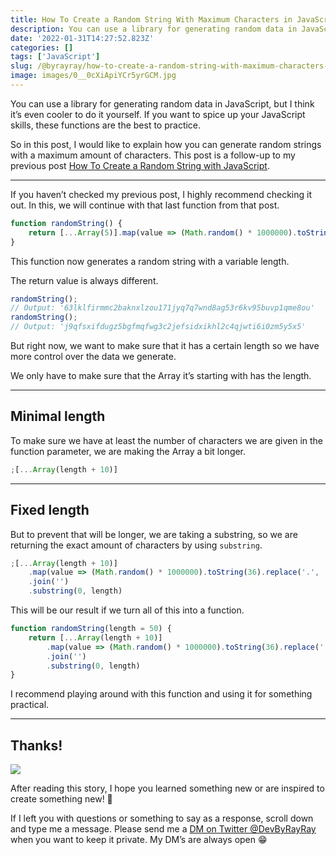```yaml
---
title: How To Create a Random String With Maximum Characters in JavaScript
description: You can use a library for generating random data in JavaScript, but I think it’s even cooler to do it yourself. If you want to spice up your JavaScript skills, these functions are the best to practice.
date: '2022-01-31T14:27:52.823Z'
categories: []
tags: ['JavaScript']
slug: /@byrayray/how-to-create-a-random-string-with-maximum-characters-in-javascript-389ea3698721
image: images/0__0cXiApiYCr5yrGCM.jpg
---
```


You can use a library for generating random data in JavaScript, but I think it’s even cooler to do it yourself. If you want to spice up your JavaScript skills, these functions are the best to practice.

So in this post, I would like to explain how you can generate random strings with a maximum amount of characters. This post is a follow-up to my previous post [How To Create a Random String with JavaScript](https://hasnode.byrayray.dev/how-to-create-a-random-string-with-javascript).

---

If you haven’t checked my previous post, I highly recommend checking it out. In this, we will continue with that last function from that post.

```js
function randomString() {
	return [...Array(5)].map(value => (Math.random() * 1000000).toString(36).replace('.', '')).join('')
}
```

This function now generates a random string with a variable length.

The return value is always different.

```js
randomString();
// Output: '63lklfirmmc2baknxlzou171jyq7q7wnd8ag53r6kv95buvp1qme8ou'
randomString();
// Output: 'j9qfsxifdugz5bgfmqfwg3c2jefsidxikhl2c4qjwti6i0zm5y5x5'
```

But right now, we want to make sure that it has a certain length so we have more control over the data we generate.

We only have to make sure that the Array it’s starting with has the length.

---
## Minimal length

To make sure we have at least the number of characters we are given in the function parameter, we are making the Array a bit longer.

```js
;[...Array(length + 10)]
```

---
## Fixed length

But to prevent that will be longer, we are taking a substring, so we are returning the exact amount of characters by using `substring`.

```js
;[...Array(length + 10)]
	.map(value => (Math.random() * 1000000).toString(36).replace('.', ''))
	.join('')
	.substring(0, length)
```

This will be our result if we turn all of this into a function.

```js
function randomString(length = 50) {
	return [...Array(length + 10)]
		.map(value => (Math.random() * 1000000).toString(36).replace('.', ''))
		.join('')
		.substring(0, length)
}
```

I recommend playing around with this function and using it for something practical.

---
## Thanks!

![](/images/0__4aTcitCaVTWHHeiO.jpg)

After reading this story, I hope you learned something new or are inspired to create something new! 🤗

If I left you with questions or something to say as a response, scroll down and type me a message. Please send me a [DM on Twitter @DevByRayRay](https://twitter.com/@devbyrayray) when you want to keep it private. My DM’s are always open 😁
